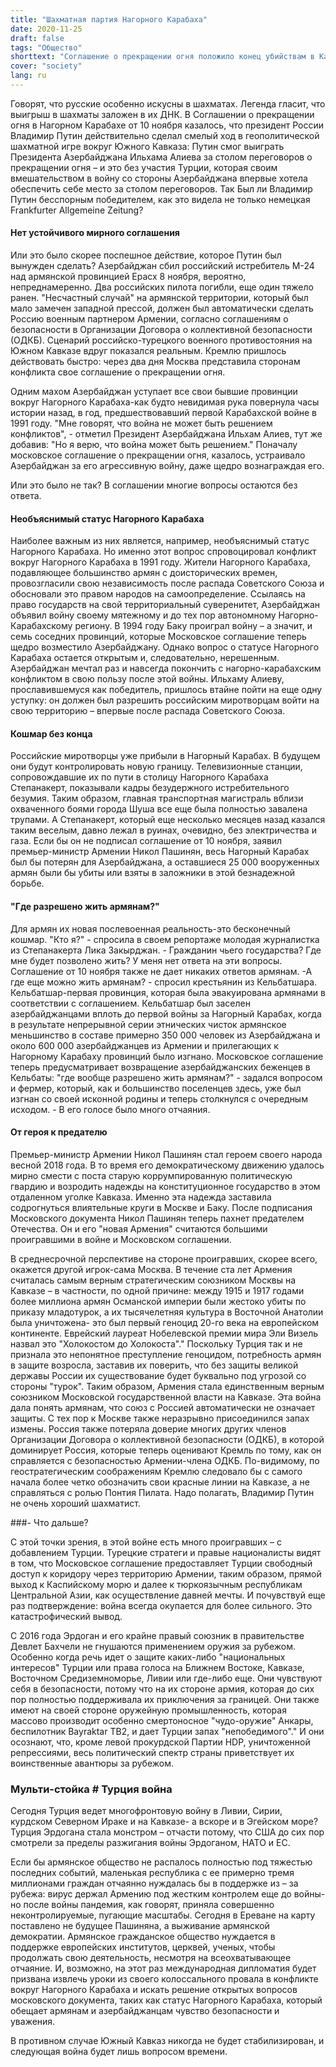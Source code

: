 ```yaml
---
title: "Шахматная партия Нагорного Карабаха"
date: 2020-11-25
draft: false
tags: "Общество"
shorttext: "Соглашение о прекращении огня положило конец убийствам в Карабахе - на время. О мире пока не может быть и речи."
cover: "society"
lang: ru
---
```


Говорят, что русские особенно искусны в шахматах. Легенда гласит, что выигрыш в шахматы заложен в их ДНК. В Соглашении о прекращении огня в Нагорном Карабахе от 10 ноября казалось, что президент России Владимир Путин действительно сделал смелый ход в геополитической шахматной игре вокруг Южного Кавказа: Путин смог выиграть Президента Азербайджана Ильхама Алиева за столом переговоров о прекращении огня – и это без участия Турции, которая своим вмешательством в войну со стороны Азербайджана впервые хотела обеспечить себе место за столом переговоров. Так Был ли Владимир Путин бесспорным победителем, как это видела не только немецкая Frankfurter Allgemeine Zeitung?

#### Нет устойчивого мирного соглашения

Или это было скорее поспешное действие, которое Путин был вынужден сделать? Азербайджан сбил российский истребитель М-24 над армянской провинцией Ерасх 8 ноября, вероятно, непреднамеренно. Два российских пилота погибли, еще один тяжело ранен. "Несчастный случай" на армянской территории, который был мало замечен западной прессой, должен был автоматически сделать Россию военным партнером Армении, согласно соглашениям о безопасности в Организации Договора о коллективной безопасности (ОДКБ). Сценарий российско-турецкого военного противостояния на Южном Кавказе вдруг показался реальным. Кремлю пришлось действовать быстро: через два дня Москва представила сторонам конфликта свое соглашение о прекращении огня.

Одним махом Азербайджан уступает все свои бывшие провинции вокруг Нагорного Карабаха-как будто невидимая рука повернула часы истории назад, в год, предшествовавший первой Карабахской войне в 1991 году. "Мне говорят, что война не может быть решением конфликтов", - отметил Президент Азербайджана Ильхам Алиев, тут же добавив: "Но я верю, что война может быть решением." Поначалу московское соглашение о прекращении огня, казалось, устраивало Азербайджан за его агрессивную войну, даже щедро вознаграждая его.

Или это было не так? В соглашении многие вопросы остаются без ответа.

#### Необъяснимый статус Нагорного Карабаха

Наиболее важным из них является, например, необъяснимый статус Нагорного Карабаха. Но именно этот вопрос спровоцировал конфликт вокруг Нагорного Карабаха в 1991 году. Жители Нагорного Карабаха, подавляющее большинство армян с доисторических времен, провозгласили свою независимость после распада Советского Союза и обосновали это правом народов на самоопределение. Ссылаясь на право государств на свой территориальный суверенитет, Азербайджан объявил войну своему мятежному и до тех пор автономному Нагорно-Карабахскому региону. В 1994 году Баку проиграл войну – а значит, и семь соседних провинций, которые Московское соглашение теперь щедро возместило Азербайджану. Однако вопрос о статусе Нагорного Карабаха остается открытым и, следовательно, нерешенным. Азербайджан мечтал раз и навсегда покончить с нагорно-карабахским конфликтом в свою пользу после этой войны. Ильхаму Алиеву, прославившемуся как победитель, пришлось втайне пойти на еще одну уступку: он должен был разрешить российским миротворцам войти на свою территорию – впервые после распада Советского Союза.

#### Кошмар без конца

Российские миротворцы уже прибыли в Нагорный Карабах. В будущем они будут контролировать новую границу. Телевизионные станции, сопровождавшие их по пути в столицу Нагорного Карабаха Степанакерт, показывали кадры безудержного истребительного безумия. Таким образом, главная транспортная магистраль вблизи охваченного боями города Шуша все еще была полностью завалена трупами. А Степанакерт, который еще несколько месяцев назад казался таким веселым, давно лежал в руинах, очевидно, без электричества и газа. Если бы он не подписал соглашение от 10 ноября, заявил премьер-министр Армении Никол Пашинян, весь Нагорный Карабах был бы потерян для Азербайджана, а оставшиеся 25 000 вооруженных армян были бы убиты или взяты в заложники в этой безнадежной борьбе.

#### "Где разрешено жить армянам?"

Для армян их новая послевоенная реальность-это бесконечный кошмар. "Кто я?" - спросила в своем репортаже молодая журналистка из Степанакерта Лика Закырджан. - Гражданин чьего государства? Где мне будет позволено жить? У меня нет ответа на эти вопросы. Соглашение от 10 ноября также не дает никаких ответов армянам. -А где еще можно жить армянам? - спросил крестьянин из Кельбатшара. Кельбатшар-первая провинция, которая была эвакуирована армянами в соответствии с соглашением. Кельбатшар был заселен азербайджанцами вплоть до первой войны за Нагорный Карабах, когда в результате непрерывной серии этнических чисток армянское меньшинство в составе примерно 350 000 человек из Азербайджана и около 600 000 азербайджанцев из Армении и прилегающих к Нагорному Карабаху провинций было изгнано. Московское соглашение теперь предусматривает возвращение азербайджанских беженцев в Кельбаты: "где вообще разрешено жить армянам?" - задался вопросом и фермер, который, как и большинство поселенцев здесь, уже был изгнан со своей исконной родины и теперь столкнулся с очередным исходом. - В его голосе было много отчаяния.

#### От героя к предателю

Премьер-министр Армении Никол Пашинян стал героем своего народа весной 2018 года. В то время его демократическому движению удалось мирно смести с поста старую коррумпированную политическую гвардию и возродить надежды на конституционное государство в этом отдаленном уголке Кавказа. Именно эта надежда заставила содрогнуться влиятельные круги в Москве и Баку. После подписания Московского документа Никол Пашинян теперь пахнет предателем Отечества. Он и его "новая Армения" считаются большими проигравшими в войне и Московском соглашении.

В среднесрочной перспективе на стороне проигравших, скорее всего, окажется другой игрок-сама Москва. В течение ста лет Армения считалась самым верным стратегическим союзником Москвы на Кавказе – в частности, по одной причине: между 1915 и 1917 годами более миллиона армян Османской империи были жестоко убиты по приказу младотурок, а их тысячелетняя культура в Восточной Анатолии была уничтожена- это был первый геноцид 20-го века на европейском континенте. Еврейский лауреат Нобелевской премии мира Эли Визель назвал это "Холокостом до Холокоста"." Поскольку Турция так и не признала это непонятное преступление геноцидом, потребность армян в защите возросла, заставив их поверить, что без защиты великой державы России их существование будет буквально под угрозой со стороны "турок". Таким образом, Армения стала единственным верным союзником Московской государственной власти на Кавказе. Эта война дала понять армянам, что союз с Россией автоматически не означает защиты. С тех пор к Москве также неразрывно присоединился запах измены. Россия также потеряла доверие многих других членов Организации Договора о коллективной безопасности (ОДКБ), в которой доминирует Россия, которые теперь оценивают Кремль по тому, как он справляется с безопасностью Армении-члена ОДКБ. По-видимому, по геостратегическим соображениям Кремлю следовало бы с самого начала более четко обозначить свои красные линии на Кавказе, а не справляться с ролью Понтия Пилата. Надо полагать, Владимир Путин не очень хороший шахматист.

###- Что дальше?

С этой точки зрения, в этой войне есть много проигравших – с добавлением Турции. Турецкие стратеги и правые националисты видят в том, что Московское соглашение предоставляет Турции свободный доступ к коридору через территорию Армении, таким образом, прямой выход к Каспийскому морю и далее к тюркоязычным республикам Центральной Азии, как осуществление давней мечты. И почувствуй еще раз подтверждение: война всегда окупается для более сильного. Это катастрофический вывод.

С 2016 года Эрдоган и его крайне правый союзник в правительстве Девлет Бахчели не гнушаются применением оружия за рубежом. Особенно когда речь идет о защите каких-либо "национальных интересов" Турции или права голоса на Ближнем Востоке, Кавказе, Восточном Средиземноморье, Ливии или где-либо еще. Они чувствуют себя в безопасности, потому что на их стороне армия, которая до сих пор полностью поддерживала их приключения за границей. Они также имеют на своей стороне оружейную промышленность, которая массово производит особенно смертоносное "чудо-оружие" Анкары, беспилотник Bayraktar TB2, и дает Турции запах "непобедимого"." И они осознают, что, кроме левой прокурдской Партии HDP, уничтоженной репрессиями, весь политический спектр страны приветствует их воинственные авантюры за рубежом.

### Мульти-стойка # Турция война

Сегодня Турция ведет многофронтовую войну в Ливии, Сирии, курдском Северном Ираке и на Кавказе- а вскоре и в Эгейском море? Турция Эрдогана стала монстром – отчасти потому, что США до сих пор смотрели за пределы разжигания войны Эрдоганом, НАТО и ЕС.

Если бы армянское общество не распалось полностью под тяжестью последних событий, маленькая республика с ее примерно тремя миллионами граждан отчаянно нуждалась бы в поддержке из – за рубежа: вирус держал Армению под жестким контролем еще до войны-но после войны пандемия, как говорят, приняла совершенно неконтролируемые, пугающие масштабы. Сегодня в Ереване на карту поставлено не будущее Пашиняна, а выживание армянской демократии. Армянское гражданское общество нуждается в поддержке европейских институтов, церквей, ученых, чтобы продолжать свою деятельность, несмотря на всеохватывающее отчаяние. И, возможно, на этот раз международная дипломатия будет призвана извлечь уроки из своего колоссального провала в конфликте вокруг Нагорного Карабаха и искать решение открытых вопросов московского документа, таких как статус Нагорного Карабаха, который обещает армянам и азербайджанцам чувство безопасности и уважения.

В противном случае Южный Кавказ никогда не будет стабилизирован, и следующая война будет лишь вопросом времени.

